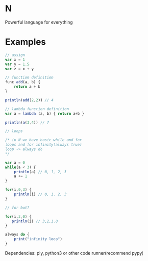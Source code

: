 # N
Powerful language for everything

# Examples

```js
// assign
var x = 1
var y = 1.5
var z = x + y
```

```js
// function definition 
func add(a, b) {
    return a + b
}

println(add(2,2)) // 4

// lambda function definition 
var a = lambda (a, b) { return a+b }

println(a(3,4)) // 7
```

```js
// loops

/* in N we have basic while and for 
loops and for infinity(always true) 
loop -> always do 
*/

var a = 0
while(a < 3) {
    println(a) // 0, 1, 2, 3
    a += 1
}

for(i,0,3) {
    println(i) // 0, 1, 2, 3
}

// for but?

for(i,3,0) {
   println(i) // 3,2,1,0
}

always do {
    print("infinity loop")
}
```

Dependencies: ply, python3 or other code runner(recommend pypy)
